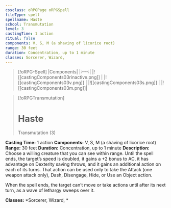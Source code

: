 ```yaml
---
cssclass: oRPGPage oRPGSpell
fileType: spell
spellname: Haste
school: Transmutation
level: 3
castingTime: 1 action
ritual: false
components: V, S, M (a shaving of licorice root)
range: 30 feet
duration: Concentration, up to 1 minute
classes: Sorcerer, Wizard,
---
```

> [!oRPG-Spell]
> |Components|
> |:---:|
> |![[castingComponents03rinactive.png]] |
> |![[castingComponents03v.png]] |
> |![[castingComponents03s.png]] |
> |![[castingComponents03m.png]]|

> [!oRPGTransmutation]
>#  Haste
> Transmutation  (3)

**Casting Time:** 1 action
**Components:** V, S, M (a shaving of licorice root)
**Range:** 30 feet
**Duration:**  Concentration, up to 1 minute
**Description:**
Choose a willing creature that you can see within range. Until the spell ends, the target’s speed is doubled, it gains a +2 bonus to AC, it has advantage on Dexterity saving throws, and it gains an additional action on each of its turns. That action can be used only to take the Attack (one weapon attack only), Dash, Disengage, Hide, or Use an Object action.



 When the spell ends, the target can’t move or take actions until after its next turn, as a wave of lethargy sweeps over it.



**Classes:**  *Sorcerer, Wizard, *


